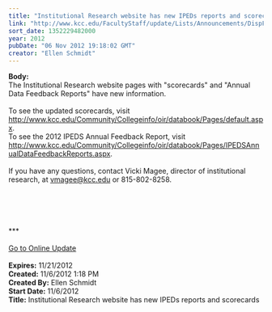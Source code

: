 ```yaml
---
title: "Institutional Research website has new IPEDs reports and scorecards"
link: "http://www.kcc.edu/FacultyStaff/update/Lists/Announcements/DispForm.aspx?ID=890"
sort_date: 1352229482000
year: 2012
pubDate: "06 Nov 2012 19:18:02 GMT"
creator: "Ellen Schmidt"
---
```


<div><b>Body:</b> <div class="ExternalClassC841B1F4A56146C6B20272B90CA8DED8">
<div>The Institutional Research website pages with &quot;scorecards&quot; and &quot;Annual Data Feedback Reports&quot; have new information.</div>
<div> </div>
<div>To see the updated scorecards, visit <a href="/Community/Collegeinfo/ie/ir/databook/Pages/default.aspx">http://www.kcc.edu/Community/Collegeinfo/oir/databook/Pages/default.aspx</a>. <br />To see the 2012 IPEDS Annual Feedback Report, visit <a href="/Community/Collegeinfo/ie/ir/databook/Pages/IPEDS.aspx">http://www.kcc.edu/Community/Collegeinfo/oir/databook/Pages/IPEDSAnnualDataFeedbackReports.aspx</a>.</div>
<div> </div>
<div>If you have any questions, contact Vicki Magee, director of institutional research, at <a href="mailto:vmagee@kcc.edu">vmagee@kcc.edu</a> or 815-802-8258.</div>
<div> </div>
<div> </div>
<div> </div>
<div> </div>
<div><br />
<div>***</div>
<div> </div>
<div><a href="/FacultyStaff/update/Pages/dailyupdate.aspx">Go to Online Update</a></div>
<div> </div></div></div></div>
<div><b>Expires:</b> 11/21/2012</div>
<div><b>Created:</b> 11/6/2012 1:18 PM</div>
<div><b>Created By:</b> Ellen Schmidt</div>
<div><b>Start Date:</b> 11/6/2012</div>
<div><b>Title:</b> Institutional Research website has new IPEDs reports and scorecards</div>
